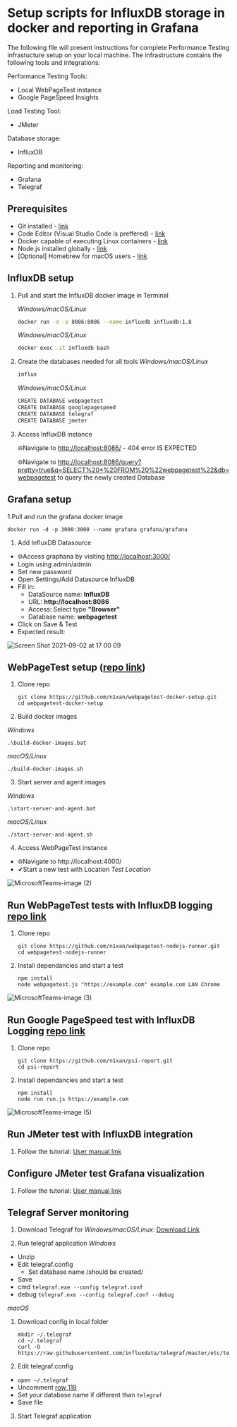 # Setup scripts for InfluxDB storage in docker and reporting in Grafana

The following file will present instructions for complete Performance Testing infrastucture setup on your local machine. The infrastructure contains the following tools and integrations:

Performance Testing Tools:
* Local WebPageTest instance
* Google PageSpeed Insights

Load Testing Tool:
* JMeter 

Database storage:
* InfluxDB

Reporting and monitoring:
* Grafana
* Telegraf

## Prerequisites
* Git installed - [link](https://git-scm.com/downloads)
* Code Editor (Visual Studio Code is preffered) - [link](https://code.visualstudio.com)
* Docker capable of executing Linux containers - [link](https://www.docker.com/products/docker-desktop)
* Node.js installed globally - [link](https://nodejs.org/en/download/)
* [Optional] Homebrew for macOS users - [link](https://brew.sh)


## InfluxDB setup
1. Pull and start the InfluxDB docker image in Terminal
    
   *Windows/macOS/Linux*
   ```bash
   docker run -d -p 8086:8086 --name influxdb influxdb:1.8
   ```
   *Windows/macOS/Linux*
   ```bash
   docker exec -it influxdb bash
   ```
1. Create the databases needed for all tools
    *Windows/macOS/Linux*
    ```bash
    influx
    ```
    *Windows/macOS/Linux*
    ```bash
    CREATE DATABASE webpagetest
    CREATE DATABASE googlepagespeed
    CREATE DATABASE telegraf
    CREATE DATABASE jmeter
    ```

1. Access InfluxDB instance

    🌐Navigate to [http://localhost:8086/](http://localhost:8086/) - 404 error IS EXPECTED

    🌐Navigate to [http://localhost:8086/query?pretty=true&q=SELECT%20*%20FROM%20%22webpagetest%22&db=webpagetest](http://localhost:8086/query?pretty=true&q=SELECT%20*%20FROM%20%22webpagetest%22&db=webpagetest) to query the newly created Database

## Grafana setup
1.Pull and run the grafana docker image 

```
docker run -d -p 3000:3000 --name grafana grafana/grafana
```

1. Add InfluxDB Datasource
* 🌐Access graphana by visiting [http://localhost:3000/](http://localhost:3000/)
* Login using admin/admin
* Set new password
* Open Settings/Add Datasource InfluxDB
* Fill in:
   - DataSource name: **InfluxDB**
   - URL: **http://localhost:8086**
   - Access: Select type **"Browser"**
   - Database name: **webpagetest**
* Click on Save & Test
* Expected result:

![Screen Shot 2021-09-02 at 17 00 09](https://user-images.githubusercontent.com/1863261/131857421-1d194854-918d-491d-abb8-9885a8e9fa84.png)

## WebPageTest setup ([repo link](https://github.com/n1xan/webpagetest-docker-setup))

1. Clone repo
    ```git
    git clone https://github.com/n1xan/webpagetest-docker-setup.git
    cd webpagetest-docker-setup
    ```
2. Build docker images


*Windows*

    .\build-docker-images.bat
    
*macOS/Linux*

    ./build-docker-images.sh

3. Start server and agent images

*Windows*

    .\start-server-and-agent.bat
*macOS/Linux*

    ./start-server-and-agent.sh
4. Access WebPageTest instance

* 🌐Navigate to http://localhost:4000/
* ✔Start a new test with Location *Test Location*


![MicrosoftTeams-image (2)](https://user-images.githubusercontent.com/1863261/131881084-3ed6a8cc-f73a-42db-bc17-b22b89d7e858.png)


## Run WebPageTest tests with InfluxDB logging [repo link](https://github.com/n1xan/webpagetest-nodejs-runner)
1. Clone repo
    ```git
    git clone https://github.com/n1xan/webpagetest-nodejs-runner.git
    cd webpagetest-nodejs-runner
    ```
2. Install dependancies and start a test
    ```git
    npm install
    node webpagetest.js "https://example.com" example.com LAN Chrome
    ```
![MicrosoftTeams-image (3)](https://user-images.githubusercontent.com/1863261/131882287-0e0bc177-7e7f-4f67-827b-b142ba4cd87a.png)

## Run Google PageSpeed test with InfluxDB Logging  [repo link](https://github.com/n1xan/psi-report)
1. Clone repo
    ```git
    git clone https://github.com/n1xan/psi-report.git
    cd psi-report
    ```
2. Install dependancies and start a test
    ```git
    npm install
    node run run.js https://example.com
    ```
![MicrosoftTeams-image (5)](https://user-images.githubusercontent.com/1863261/131882686-707b5ab2-f960-484d-a7b2-a3b28b484143.png)


## Run JMeter test with InfluxDB integration
1. Follow the tutorial: [User manual link](https://jmeter.apache.org/usermanual/realtime-results.html#influxdb_db_configuration)


## Configure JMeter test Grafana visualization
1. Follow the tutorial: [User manual link](https://jmeter.apache.org/usermanual/realtime-results.html#grafana_configuration)

## Telegraf Server monitoring

1. Download Telegraf for *Windows/macOS/Linux*: [Download Link](https://portal.influxdata.com/downloads/#app-telegraf)

2. Run telegraf application
*Windows*
- Unzip
- Edit telegraf.config
  - Set database name /should be created/
- Save
- cmd `telegraf.exe --config telegraf.conf`
- debug `telegraf.exe --config telegraf.conf --debug`

*macOS*
1. Download config in local folder
    ```
    mkdir ~/.telegraf
    cd ~/.telegraf
    curl -O https://raw.githubusercontent.com/influxdata/telegraf/master/etc/telegraf.conf
    ```
2. Edit telegraf.config
  - `open ~/.telegraf`
  - Uncomment [row 119](https://github.com/influxdata/telegraf/blob/master/etc/telegraf.conf#L119)
  - Set your database name if different than `telegraf`
  - Save file
3. Start Telegraf application
